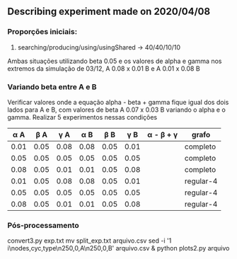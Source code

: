 ## Describing experiment made on 2020/04/08

### Proporções iniciais:

1. searching/producing/using/usingShared -> 40/40/10/10


Ambas situações utilizando beta 0.05 e os valores de alpha e gamma nos extremos da simulação de 03/12, A 0.08 x 0.01 B e A 0.01 x 0.08 B

### Variando beta entre A e B

Verificar valores onde a equação alpha - beta + gamma fique igual dos dois lados para A e B, com valores de beta A 0.07 x 0.03 B variando o alpha e o gamma. Realizar 5 experimentos nessas condições



| &alpha; A | &beta; A | &gamma; A | &alpha; B | &beta; B | &gamma; B | &alpha; - &beta; + &gamma; | grafo |
|-|-|-|-|-|-|-|-|
| 0.01 | 0.05| 0.08 | 0.08 | 0.05| 0.01 | | completo
| 0.05 | 0.05| 0.05 | 0.05 | 0.05| 0.05 | | completo
| 0.08 | 0.05| 0.01 | 0.01 | 0.05| 0.08 | | completo
| 0.01 | 0.05| 0.08 | 0.08 | 0.05| 0.01 | | regular-4
| 0.05 | 0.05| 0.05 | 0.05 | 0.05| 0.05 | | regular-4
| 0.08 | 0.05| 0.01 | 0.01 | 0.05| 0.08 | | regular-4

### Pós-processamento

 convert3.py exp.txt
 mv split_exp.txt arquivo.csv
 sed -i '1 i\nodes,cyc,type\n250,0,A\n250,0,B' arquivo.csv &
 python plots2.py arquivo